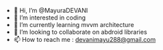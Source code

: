 - 👋 Hi, I’m @MayuraDEVANI
- 👀 I’m interested in coding
- 🌱 I’m currently learning mvvm architecture
- 💞️ I’m looking to collaborate on abdroid libraries
- 📫 How to reach me : devanimayu288@gmail.com

<!---
MayuraDEVANI/MayuraDEVANI is a ✨ special ✨ repository because its `README.md` (this file) appears on your GitHub profile.
You can click the Preview link to take a look at your changes.
--->
